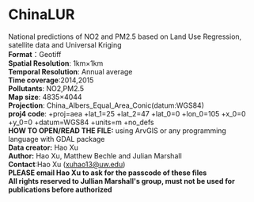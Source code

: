 # ChinaLUR
National predictions of NO2 and PM2.5 based on Land Use Regression, satellite data and Universal Kriging    
**Format**：Geotiff      
**Spatial Resolution**: 1km×1km     
**Temporal Resolution**: Annual average      
**Time coverage**:2014,2015      
**Pollutants**: NO2,PM2.5      
**Map size**: 4835×4044     
**Projection**: China_Albers_Equal_Area_Conic(datum:WGS84)     
**proj4 code**: +proj=aea +lat_1=25 +lat_2=47 +lat_0=0 +lon_0=105 +x_0=0 +y_0=0 +datum=WGS84 +units=m +no_defs     
**HOW TO OPEN/READ THE FILE:** using ArvGIS or any programming language with GDAL package     
**Data creator:** Hao Xu      
**Author:** Hao Xu, Matthew Bechle and Julian Marshall     
**Contact**:Hao Xu (xuhao13@uw.edu)     
**PLEASE email Hao Xu to ask for the passcode of these files**     
**All rights reserved to Jullian Marshall's group, must not be used for publications before authorized**
